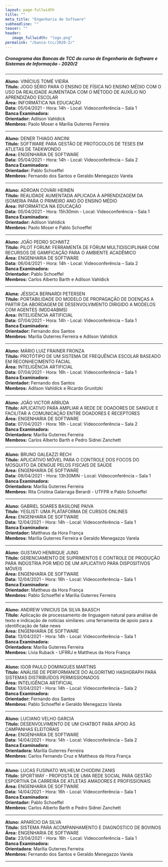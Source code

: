 ```yaml
---
layout: page-fullwidth
title: ""
meta_title: "Engenharia de Software"
subheadline: ""
teaser: ""
header:
   image_fullwidth: "logo.png"
permalink: "/banca-tcc/2020-2/"
---
```


##### **Cronograma das Bancas de TCC do curso de Engenharia de Software e Sistemas de Informação - 2020/2**

<hr>

**Aluno:** VINÍCIUS TOMÉ VIEIRA
<br>
**Título:** JOGO SÉRIO PARA O ENSINO DE FÍSICA NO ENSINO MÉDIO COM O USO DA  REALIDADE AUMENTADA COM O MÉTODO DE AUXÍLIO NO APRENDIZADO ESCOLAR
<br>
**Área:** INFORMÁTICA NA EDUCAÇÃO
<br>
**Data:** 05/04/2021  -  Hora: 14h  - Local: Videoconferência – Sala 1
<br>
**Banca Examinadora:**
<br>
**Orientador:** Adilson Vahldick
<br>
**Membros:** Paolo Moser e Marília Guterres Ferreira

<hr>

**Aluno:** DENER THIAGO ANCINI
<br>
**Título:** SOFTWARE PARA GESTÃO DE PROTOCOLOS DE TESES EM ATLETAS DE TAEKWONDO
<br>
**Área:** ENGENHARIA DE SOFTWARE
<br>
**Data:** 05/04/2021  -  Hora: 14h  - Local: Videoconferência – Sala 2
<br>
**Banca Examinadora:**
<br>
**Orientador:** Pablo Schoeffel
<br>
**Membros:** Fernando dos Santos e Geraldo Menegazzo Varela

<hr>

**Aluno:** ADROAN COVARI HEINEN
<br>
**Título:** REALIDADE AUMENTADA APLICADA À APRENDIZAGEM DA ISOMERIA PARA  O PRIMEIRO ANO DO ENSINO MÉDIO
<br>
**Área:** INFORMÁTICA NA EDUCAÇÃO
<br>
**Data:** 05/04/2021  -  Hora: 15h30min  - Local: Videoconferência – Sala 1
<br>
**Banca Examinadora:**
<br>
**Orientador:** Adilson Vahldick
<br>
**Membros:** Paolo Moser e Pablo Schoeffel

<hr>

**Aluno:** JOÃO PEDRO SCHMITZ
<br>
**Título:** PILOT FORUM: FERRAMENTA DE FÓRUM MULTIDISCIPLINAR  COM RECURSOS DE GAMIFICAÇÃO PARA O AMBIENTE ACADÊMICO
<br>
**Área:** ENGENHARIA DE SOFTWARE
<br>
**Data:** 06/04/2021  -  Hora: 14h  - Local: Videoconferência – Sala 2
<br>
**Banca Examinadora:**
<br>
**Orientador:** Pablo Schoeffel
<br>
**Membros:** Carlos Alberto Barth e Adilson Vahldick    

<hr>

**Aluna:** JÉSSICA BERNARDI PETERSEN
<br>
**Título:** PORTABILIDADE DO MODELO DE PROPAGAÇÃO DE DOENÇAS A PARTIR DA  ABORDAGEM DE DESENVOLVIMENTO DIRIGIDO A MODELOS COM AGENTES (MDD4ABMS)
<br>
**Área:** INTELIGÊNCIA ARTIFICIAL
<br>
**Data:** 07/04/2021  -  Hora: 14h  - Local: Videoconferência – Sala 1
<br>
**Banca Examinadora:**
<br>
**Orientador:** Fernando dos Santos
<br>
**Membros:** Marília Guterres Ferreira e Adilson Vahldick   

<hr>

**Aluno:** MÁRIO LUIZ FRAINER FRONZA
<br>
**Título:** PROTÓTIPO DE UM SISTEMA DE FREQUÊNCIA ESCOLAR BASEADO EM RECONHECIMENTO FACIAL
<br>
**Área:** INTELIGÊNCIA ARTIFICIAL
<br>
**Data:** 07/04/2021  -  Hora: 16h  - Local: Videoconferência – Sala 1
<br>
**Banca Examinadora:**
<br>
**Orientador:** Fernando dos Santos
<br>
**Membros:** Adilson Vahldick e Ricardo Grunitzki     

<hr>

**Aluno:** JOÃO VICTOR ARRUDA
<br>
**Título:** APLICATIVO PARA AMPLIAR A REDE DE DOADORES DE SANGUE E FACILITAR A COMUNICAÇÃO ENTRE DOADORES E RECEPTORES
<br>
**Área:** ENGENHARIA DE SOFTWARE
<br>
**Data:** 07/04/2021  -  Hora: 16h  - Local: Videoconferência – Sala 2
<br>
**Banca Examinadora:**
<br>
**Orientadora:** Marília Guterres Ferreira
<br>
**Membros:** Carlos Alberto Barth e Pedro Sidnei Zanchett   

<hr>


**Aluno:** BRUNO GALEAZZI RECH
<br>
**Título:** APLICATIVO MÓVEL PARA O CONTROLE DOS FOCOS DO MOSQUITO DA DENGUE PELOS FISCAIS DE SAÚDE
<br>
**Área:** ENGENHARIA DE SOFTWARE
<br>
**Data:** 09/04/2021  -  Hora: 13h30MIN  - Local: Videoconferência – Sala 1
<br>
**Banca Examinadora:**
<br>
**Orientadora:** Marília Guterres Ferreira
<br>
**Membros:** Rita Cristina Galarraga Berardi - UTFPR e Pablo Schoeffel

<hr>

**Aluno:** GABRIEL SOARES BASILONE PAIVA
<br>
**Título:** YESLIST: UMA PLATAFORMA DE CURSOS ONLINES
<br>
**Área:** ENGENHARIA DE SOFTWARE
<br>
**Data:** 12/04/2021  -  Hora: 14h  - Local: Videoconferência – Sala 1
<br>
**Banca Examinadora:**
<br>
**Orientador:** Mattheus da Hora França
<br>
**Membros:** Marília Guterres Ferreira e Geraldo Menegazzo Varela   

<hr>

**Aluno:** GUSTAVO HENRIQUE JUNG
<br>
**Título:** GERENCIAMENTO DE SUPRIMENTOS E CONTROLE DE PRODUÇÃO PARA INDÚSTRIA POR MEIO DE UM APLICATIVO PARA DISPOSITIVOS MÓVEIS
<br>
**Área:** ENGENHARIA DE SOFTWARE
<br>
**Data:** 12/04/2021  -  Hora: 16h  - Local: Videoconferência – Sala 1
<br>
**Banca Examinadora:**
<br>
**Orientador:** Mattheus da Hora França
<br>
**Membros:** Pablo Schoeffel e Marília Guterres Ferreira 

<hr>

**Aluno:** ANDREW VINICIUS DA SILVA BAASCH
<br>
**Título:** Aplicação de processamento de linguagem natural para análise de texto e indicação de notícias similares: uma ferramenta de apoio para a identificação de fake news
<br>
**Área:** ENGENHARIA DE SOFTWARE
<br>
**Data:** 13/04/2021  -  Hora: 14h  - Local: Videoconferência – Sala 1
<br>
**Banca Examinadora:**
<br>
**Orientadora:** Marília Guterres Ferreira
<br>
**Membros:** Lívia Ruback - UFRRJ e Mattheus da Hora França    

<hr>

**Aluno:** IGOR PAULO DOMINGUES MARTINS
<br>
**Título:** ANÁLISE DE PERFORMANCE DO ALGORITMO HASHGRAPH PARA SISTEMAS DISTRIBUÍDOS PERMISSIONADOS
<br>
**Área:** INTELIGÊNCIA ARTIFICIAL
<br>
**Data:** 13/04/2021  -  Hora: 14h  - Local: Videoconferência – Sala 2
<br>
**Banca Examinadora:**
<br>
**Orientador:** Fernando dos Santos
<br>
**Membros:** Pablo Schoeffel e Geraldo Menegazzo Varela

<hr>

**Aluno:** LUCIANO VELHO GARCIA
<br>
**Título:** DESENVOLVIMENTO DE UM CHATBOT PARA APOIO ÀS CAMPANHAS ELEITORAIS
<br>
**Área:** ENGENHARIA DE SOFTWARE
<br>
**Data:** 14/04/2021  -  Hora: 14h - Local: Videoconferência – Sala 2
<br>
**Banca Examinadora:**
<br>
**Orientadora:** Marília Guterres Ferreira
<br>
**Membros:** Carlos Fernando Cruz e Mattheus da Hora França 

<hr>

**Aluno:** LUCAS FUSINATO WILHELM CHIODINI ZANIS
<br>
**Título:**  SPORTWAY - PROPOSTA DE UMA REDE SOCIAL PARA GESTÃO ESPORTIVA DA CARREIRA DE ATLETAS AMADORES E PROFISSIONAIS
<br>
**Área:** ENGENHARIA DE SOFTWARE
<br>
**Data:** 14/04/2021  -  Hora: 16h  - Local: Videoconferência – Sala 1
<br>
**Banca Examinadora:**
<br>
**Orientador:** Pablo Schoeffel
<br>
**Membros:** Carlos Alberto Barth e Pedro Sidnei Zanchett

<hr>

**Aluno:** APARÍCIO DA SILVA
<br>
**Título:** SISTEMA PARA ACOMPANHAMENTO E DIAGNÓSTICO DE BOVINOS
<br>
**Área:** ENGENHARIA DE SOFTWARE
<br>
**Data:** 23/04/2021  -  Hora: 16h  - Local: Videoconferência – Sala 1
<br>
**Banca Examinadora:**
<br>
**Orientadora:** Marília Guterres Ferreira
<br>
**Membros:** Fernando dos Santos e Geraldo Menegazzo Varela         

<hr>